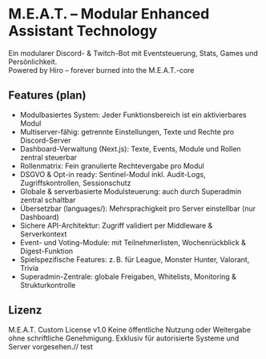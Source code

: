 # M.E.A.T. – Modular Enhanced Assistant Technology

Ein modularer Discord- & Twitch-Bot mit Eventsteuerung, Stats, Games und Persönlichkeit.  
Powered by Hiro – forever burned into the M.E.A.T.-core

## Features (plan)
- Modulbasiertes System: Jeder Funktionsbereich ist ein aktivierbares Modul
- Multiserver-fähig: getrennte Einstellungen, Texte und Rechte pro Discord-Server
- Dashboard-Verwaltung (Next.js): Texte, Events, Module und Rollen zentral steuerbar
- Rollenmatrix: Fein granulierte Rechtevergabe pro Modul
- DSGVO & Opt-in ready: Sentinel-Modul inkl. Audit-Logs, Zugriffskontrollen, Sessionschutz
- Globale & serverbasierte Modulsteuerung: auch durch Superadmin zentral schaltbar
- Übersetzbar (languages/): Mehrsprachigkeit pro Server einstellbar (nur Dashboard)
- Sichere API-Architektur: Zugriff validiert per Middleware & Serverkontext
- Event- und Voting-Module: mit Teilnehmerlisten, Wochenrückblick & Digest-Funktion
- Spielspezifische Features: z. B. für League, Monster Hunter, Valorant, Trivia
- Superadmin-Zentrale: globale Freigaben, Whitelists, Monitoring & Strukturkontrolle

## Lizenz
M.E.A.T. Custom License v1.0
Keine öffentliche Nutzung oder Weitergabe ohne schriftliche Genehmigung.
Exklusiv für autorisierte Systeme und Server vorgesehen.// test
